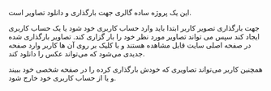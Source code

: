 این یک پروژه ساده گالری جهت بارگذاری و دانلود تصاویر است.

جهت بارگذاری تصویر کاربر ابتدا باید وارد حساب کاربری خود شود یا یک حساب کاربری ایجاد کند سپس می تواند تصاویر مورد نظر خود را بار گزاری کند.
تصاویر بارگذاری شده در صفحه اصلی سایت قابل مشاهده هستند و با کلیک بر روی آن ها کاربر وارد صفحه جدیدی می‌شود که می‌تواند عکس را دانلود کند.

همچنین کاربر می‌تواند تصاویری که خودش بارگذاری کرده را در صفحه شخصی خود ببیند و یا از حساب کاربری خود خارج شود.
